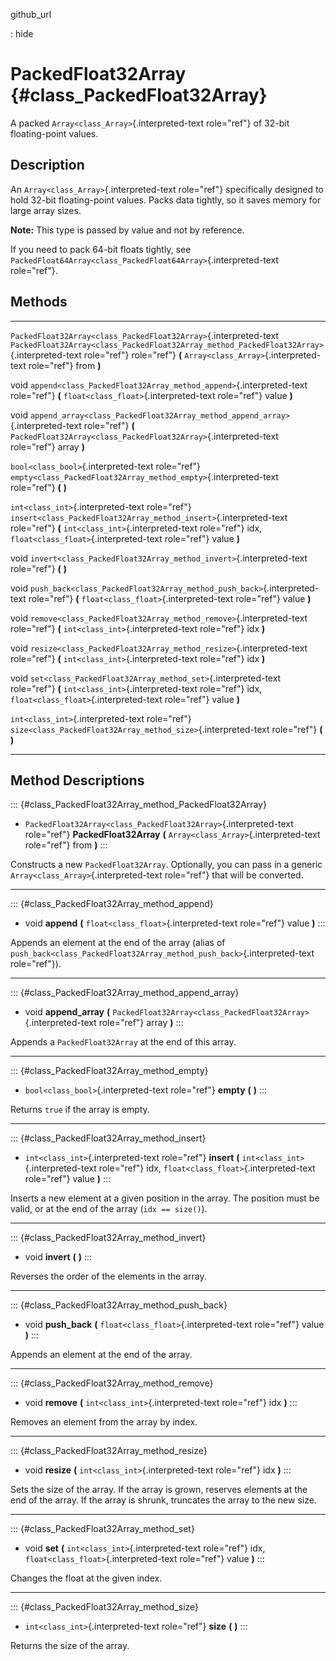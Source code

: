 github\_url

:   hide

PackedFloat32Array {#class_PackedFloat32Array}
==================

A packed `Array<class_Array>`{.interpreted-text role="ref"} of 32-bit
floating-point values.

Description
-----------

An `Array<class_Array>`{.interpreted-text role="ref"} specifically
designed to hold 32-bit floating-point values. Packs data tightly, so it
saves memory for large array sizes.

**Note:** This type is passed by value and not by reference.

If you need to pack 64-bit floats tightly, see
`PackedFloat64Array<class_PackedFloat64Array>`{.interpreted-text
role="ref"}.

Methods
-------

  ------------------------------------------------------------------ --------------------------------------------------------------------------------------------
  `PackedFloat32Array<class_PackedFloat32Array>`{.interpreted-text   `PackedFloat32Array<class_PackedFloat32Array_method_PackedFloat32Array>`{.interpreted-text
  role="ref"}                                                        role="ref"} **(** `Array<class_Array>`{.interpreted-text role="ref"} from **)**

  void                                                               `append<class_PackedFloat32Array_method_append>`{.interpreted-text role="ref"} **(**
                                                                     `float<class_float>`{.interpreted-text role="ref"} value **)**

  void                                                               `append_array<class_PackedFloat32Array_method_append_array>`{.interpreted-text role="ref"}
                                                                     **(** `PackedFloat32Array<class_PackedFloat32Array>`{.interpreted-text role="ref"} array
                                                                     **)**

  `bool<class_bool>`{.interpreted-text role="ref"}                   `empty<class_PackedFloat32Array_method_empty>`{.interpreted-text role="ref"} **(** **)**

  `int<class_int>`{.interpreted-text role="ref"}                     `insert<class_PackedFloat32Array_method_insert>`{.interpreted-text role="ref"} **(**
                                                                     `int<class_int>`{.interpreted-text role="ref"} idx, `float<class_float>`{.interpreted-text
                                                                     role="ref"} value **)**

  void                                                               `invert<class_PackedFloat32Array_method_invert>`{.interpreted-text role="ref"} **(** **)**

  void                                                               `push_back<class_PackedFloat32Array_method_push_back>`{.interpreted-text role="ref"} **(**
                                                                     `float<class_float>`{.interpreted-text role="ref"} value **)**

  void                                                               `remove<class_PackedFloat32Array_method_remove>`{.interpreted-text role="ref"} **(**
                                                                     `int<class_int>`{.interpreted-text role="ref"} idx **)**

  void                                                               `resize<class_PackedFloat32Array_method_resize>`{.interpreted-text role="ref"} **(**
                                                                     `int<class_int>`{.interpreted-text role="ref"} idx **)**

  void                                                               `set<class_PackedFloat32Array_method_set>`{.interpreted-text role="ref"} **(**
                                                                     `int<class_int>`{.interpreted-text role="ref"} idx, `float<class_float>`{.interpreted-text
                                                                     role="ref"} value **)**

  `int<class_int>`{.interpreted-text role="ref"}                     `size<class_PackedFloat32Array_method_size>`{.interpreted-text role="ref"} **(** **)**
  ------------------------------------------------------------------ --------------------------------------------------------------------------------------------

Method Descriptions
-------------------

::: {#class_PackedFloat32Array_method_PackedFloat32Array}
-   `PackedFloat32Array<class_PackedFloat32Array>`{.interpreted-text
    role="ref"} **PackedFloat32Array** **(**
    `Array<class_Array>`{.interpreted-text role="ref"} from **)**
:::

Constructs a new `PackedFloat32Array`. Optionally, you can pass in a
generic `Array<class_Array>`{.interpreted-text role="ref"} that will be
converted.

------------------------------------------------------------------------

::: {#class_PackedFloat32Array_method_append}
-   void **append** **(** `float<class_float>`{.interpreted-text
    role="ref"} value **)**
:::

Appends an element at the end of the array (alias of
`push_back<class_PackedFloat32Array_method_push_back>`{.interpreted-text
role="ref"}).

------------------------------------------------------------------------

::: {#class_PackedFloat32Array_method_append_array}
-   void **append\_array** **(**
    `PackedFloat32Array<class_PackedFloat32Array>`{.interpreted-text
    role="ref"} array **)**
:::

Appends a `PackedFloat32Array` at the end of this array.

------------------------------------------------------------------------

::: {#class_PackedFloat32Array_method_empty}
-   `bool<class_bool>`{.interpreted-text role="ref"} **empty** **(**
    **)**
:::

Returns `true` if the array is empty.

------------------------------------------------------------------------

::: {#class_PackedFloat32Array_method_insert}
-   `int<class_int>`{.interpreted-text role="ref"} **insert** **(**
    `int<class_int>`{.interpreted-text role="ref"} idx,
    `float<class_float>`{.interpreted-text role="ref"} value **)**
:::

Inserts a new element at a given position in the array. The position
must be valid, or at the end of the array (`idx == size()`).

------------------------------------------------------------------------

::: {#class_PackedFloat32Array_method_invert}
-   void **invert** **(** **)**
:::

Reverses the order of the elements in the array.

------------------------------------------------------------------------

::: {#class_PackedFloat32Array_method_push_back}
-   void **push\_back** **(** `float<class_float>`{.interpreted-text
    role="ref"} value **)**
:::

Appends an element at the end of the array.

------------------------------------------------------------------------

::: {#class_PackedFloat32Array_method_remove}
-   void **remove** **(** `int<class_int>`{.interpreted-text role="ref"}
    idx **)**
:::

Removes an element from the array by index.

------------------------------------------------------------------------

::: {#class_PackedFloat32Array_method_resize}
-   void **resize** **(** `int<class_int>`{.interpreted-text role="ref"}
    idx **)**
:::

Sets the size of the array. If the array is grown, reserves elements at
the end of the array. If the array is shrunk, truncates the array to the
new size.

------------------------------------------------------------------------

::: {#class_PackedFloat32Array_method_set}
-   void **set** **(** `int<class_int>`{.interpreted-text role="ref"}
    idx, `float<class_float>`{.interpreted-text role="ref"} value **)**
:::

Changes the float at the given index.

------------------------------------------------------------------------

::: {#class_PackedFloat32Array_method_size}
-   `int<class_int>`{.interpreted-text role="ref"} **size** **(** **)**
:::

Returns the size of the array.
